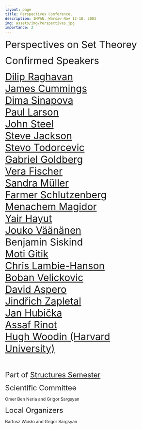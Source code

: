 ```yaml
---
layout: page
title: Perspectives Conference, 
description: IMPAN, Warsaw Nov 12-18, 2003
img: assets/img/Perspectives.jpg
importance: 2
---
```


<font size="+3">Perspectives on Set Theorey </font>
<br>

<font size="+3"> Confirmed Speakers</font> <br>

<font size="+3">
<a href="https://dilip-raghavan.github.io/">Dilip Raghavan </a><br>
<a href="https://www.cmu.edu/math/people/faculty/cummings.html">James Cummings </a><br>
<a href="https://sites.math.rutgers.edu/~ds2005/"> Dima Sinapova  </a><br>
<a href="https://paulblarson.github.io/">  Paul Larson  </a><br>
<a href="https://math.berkeley.edu/~steel/"> John Steel  </a><br>
<a href="http://www.math.unt.edu/~sjackson/"> Steve Jackson</a><br>
<a href="http://www.math.toronto.edu/stevo/">Stevo Todorcevic</a><br>
<a href="https://math.berkeley.edu/~goldberg/">Gabriel Goldberg  </a><br>
<a href="http://www.logic.univie.ac.at/~vfischer/">Vera Fischer  </a><br>
<a href="https://dmg.tuwien.ac.at/sandramueller/">Sandra Müller  </a><br>
<a href="https://sites.google.com/site/schlutzenberg">Farmer Schlutzenberg  </a><br>
<a href="https://en.wikipedia.org/wiki/Menachem_Magidor">Menachem Magidor  </a><br>
<a href="https://mathematics.huji.ac.il/people/yair-hayut-0">Yair Hayut  </a><br>
<a href="http://www.math.helsinki.fi/logic/people/jouko.vaananen/">Jouko Väänänen </a><br>
Benjamin Siskind <br>
<a href="http://www.math.tau.ac.il/~gitik/">Moti Gitik</a><br>
<a href="https://users.math.cas.cz/~lambiehanson/">Chris Lambie-Hanson  </a><br>
<a href="https://webusers.imj-prg.fr/~boban.velickovic/">Boban Velickovic  </a><br>
<a href="https://research-portal.uea.ac.uk/en/persons/david-aspero">David Aspero</a><br>
<a href="https://people.clas.ufl.edu/zapletal/">Jindřich Zapletal</a><br>
<a href="https://www.ucw.cz/~hubicka/">Jan Hubička </a><br>
<a href="https://www.assafrinot.com/">Assaf Rinot </a><br>
<a href="https://philosophy.fas.harvard.edu/people/w-hugh-woodin">Hugh Woodin (Harvard University) </a> <br><br></font>


<font size="+2"> Part of <a href="https://www.impan.pl/en/activities/banach-center/conferences/23-simons-08">Structures Semester</a></font> <br>

<font size="+2"> Scientific Committee</font> <br>

Omer Ben Neria and Grigor Sargsyan

<font size="+2"> Local Organizers</font> <br>

Bartosz Wcisło and Grigor Sargsyan
